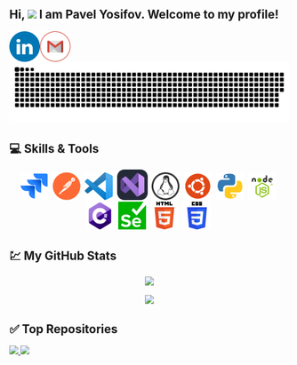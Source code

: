 ## Hi, <img src="https://raw.githubusercontent.com/aemmadi/aemmadi/master/wave.gif" width="30px"> I am Pavel Yosifov. Welcome to my profile! 

<p align="left" >
<a href="https://linkedin.com/in/pavel-yosifov99" target="_blank"><img align="left" width="55px" src="https://github.com/PavelYosifov/PavelYosifov/blob/main/images/LinkedIN.png?raw=true"/></a>
  <a href = "mailto: pyosifov99@gmail.com"><img align="left" width="55px" src="https://github.com/PavelYosifov/PavelYosifov/blob/main/images/Gmail.png"/></a>
 </br>
</br>
</p>

![snake gif](https://github.com/PavelYosifov/PavelYosifov/blob/manual-run-output/docker/github-contribution-grid-snake-dark.svg)
## :computer: Skills & Tools
<p align='center'>
    <img height="50" height="40" width="50" src='https://github.com/PavelYosifov/PavelYosifov/blob/main/images/183912952-83784e94-629d-4c34-a961-ae2ae795b662.png'>&nbsp;
    <img height="50" height="40" width="50" src='https://github.com/PavelYosifov/PavelYosifov/blob/main/images/192109061-e138ca71-337c-4019-8d42-4792fdaa7128.png'>&nbsp;
    <img height="50" height="40" width="50" src='https://github.com/PavelYosifov/PavelYosifov/blob/main/images/192108891-d86b6220-e232-423a-bf5f-90903e6887c3.png'>&nbsp;
    <img height="55" height="45" width="55" src='https://github.com/PavelYosifov/PavelYosifov/blob/main/images/243764984-5d0e494e-6802-4b23-ae6b-ae8f5642da36.png'>&nbsp;
    <img height="50" height="40" width="50" src='https://github.com/PavelYosifov/PavelYosifov/blob/main/images/386476_linux_tox_icon.png'>&nbsp;
    <img height="50" height="40" width="50" src='https://github.com/PavelYosifov/PavelYosifov/blob/main/images/4375122_logo_ubuntu_icon.png'>&nbsp;
    <img height="50" height="40" width="50" src='https://github.com/PavelYosifov/PavelYosifov/blob/main/images/4375050_logo_python_icon.png'>&nbsp;
    <img height="50" height="40" width="50" src='https://github.com/PavelYosifov/PavelYosifov/blob/main/images/183568594-85e280a7-0d7e-4d1a-9028-c8c2209e073c.png'>&nbsp;
    <img height="50" height="40" width="50" src='https://github.com/PavelYosifov/PavelYosifov/blob/main/images/121405384-444d7300-c95d-11eb-959f-913020d3bf90.png'>&nbsp;
    <img height="50" height="40" width="50" src='https://github.com/PavelYosifov/PavelYosifov/blob/main/images/184103699-d1b83c07-2d83-4d99-9a1e-83bd89e08117.png'>&nbsp;
    <img height="50" height="40" width="50" src='https://github.com/PavelYosifov/PavelYosifov/blob/main/images/192158954-f88b5814-d510-4564-b285-dff7d6400dad.png'>&nbsp;
    <img height="50" height="40" width="50" src='https://github.com/PavelYosifov/PavelYosifov/blob/main/images/183898674-75a4a1b1-f960-4ea9-abcb-637170a00a75.png'>&nbsp;
</p>

## :chart: My GitHub Stats
<p align="center">
 <img  src="http://github-readme-streak-stats.herokuapp.com?user=PavelYosifov&theme=blue-green&date_format=j%20M%5B%20Y%5D" />
</p>
<p align="center">
 <img  src="https://github-readme-stats.vercel.app/api?username=PavelYosifov&show_icons=true&theme=blue-green" />
</p>


## :white_check_mark: Top Repositories
<p>
<a href="https://github.com/PavelYosifov/Manual-QA-first-steps">
  <img src="https://github-readme-stats.vercel.app/api/pin/?username=PavelYosifov&repo=Manual-QA-first-steps&theme=gotham"  />
</a>
  <a href="https://github.com/PavelYosifov/PythonFS">
  <img src="https://github-readme-stats.vercel.app/api/pin/?username=PavelYosifov&repo=PythonFS&theme=gotham"  />
</a>
<p/>
